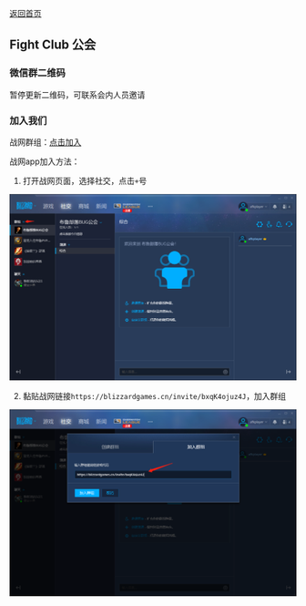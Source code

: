 [返回首页](./)

## Fight Club 公会

### 微信群二维码

暂停更新二维码，可联系会内人员邀请

### 加入我们
战网群组：[点击加入](https://blizzardgames.cn/invite/bxqK4ojuz4J)

战网app加入方法：

1. 打开战网页面，选择社交，点击`+`号

![](images/20190812234754.png)

2. 黏贴战网链接`https://blizzardgames.cn/invite/bxqK4ojuz4J`，加入群组

![](images/20190812234903.png)
